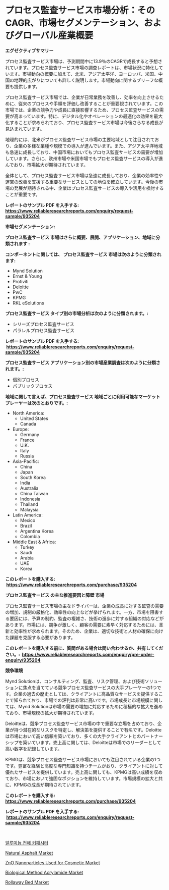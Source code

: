 <p><h1>プロセス監査サービス市場分析：そのCAGR、市場セグメンテーション、およびグローバル産業概要</h1></p><p><strong>エグゼクティブサマリー</strong></p>
<p><p>プロセス監査サービス市場は、予測期間中に13.9％のCAGRで成長すると予想されています。プロセス監査サービス市場の調査レポートは、市場状況に特化しています。市場動向の概要に加えて、北米、アジア太平洋、ヨーロッパ、米国、中国の地理的広がりについても詳しく説明します。市場動向に関するブリーフな概要も提供します。</p><p>プロセス監査サービス市場では、企業が日常業務を改善し、効率を向上させるために、従来のプロセスや手順を評価し改善することが重要視されています。この市場では、企業の競争力や成長に直接影響するため、プロセス監査サービスの需要が高まっています。特に、デジタル化やオペレーションの最適化の効果を最大化することが求められており、プロセス監査サービス市場は今後さらなる成長が見込まれています。</p><p>地理的には、北米がプロセス監査サービス市場の主要地域として注目されており、企業の多様な業種や規模での導入が進んでいます。また、アジア太平洋地域も急速に成長しており、中国市場においてもプロセス監査サービスの需要が増加しています。さらに、欧州市場や米国市場でもプロセス監査サービスの導入が進んでおり、市場拡大が期待されています。</p><p>全体として、プロセス監査サービス市場は急速に成長しており、企業の効率性や運営の改善を支援する重要なサービスとしての地位を確立しています。今後の市場の発展が期待される中、企業はプロセス監査サービスの導入や活用を検討することが重要です。</p></p>
<p><strong>レポートのサンプル PDF を入手する: <a href="https://www.reliableresearchreports.com/enquiry/request-sample/935204">https://www.reliableresearchreports.com/enquiry/request-sample/935204</a></strong></p>
<p><strong>市場セグメンテーション:</strong></p>
<p><strong> プロセス監査サービス 市場はさらに概要、展開、アプリケーション、地域に分類されます :</strong></p>
<p><strong>コンポーネントに関しては、 プロセス監査サービス 市場は次のように分類されます: &nbsp;</strong></p>
<p><ul><li>Mynd Solution</li><li>Ernst & Young</li><li>Protiviti</li><li>Deloitte</li><li>PwC</li><li>KPMG</li><li>RKL eSolutions</li></ul></p>
<p><strong> プロセス監査サービス タイプ別の市場分析は次のように分類されます。:</strong></p>
<p><ul><li>シリーズプロセス監査サービス</li><li>パラレルプロセス監査サービス</li></ul></p>
<p><strong>レポートのサンプル PDF を入手する: &nbsp;<a href="https://www.reliableresearchreports.com/enquiry/request-sample/935204">https://www.reliableresearchreports.com/enquiry/request-sample/935204</a></strong></p>
<p><strong> プロセス監査サービス アプリケーション別の市場産業調査は次のように分類されます。:</strong></p>
<p><ul><li>個別プロセス</li><li>パブリックプロセス</li></ul></p>
<p><strong>地域に関して言えば、プロセス監査サービス 地域ごとに利用可能なマーケットプレーヤーは次のとおりです。:</strong></p>
<p><ul>
    <li>
        North America:
        <ul>
            <li>United States</li>
            <li>Canada</li>
        </ul>
    </li>
    <li>
        Europe:
        <ul>
            <li>Germany</li>
            <li>France</li>
            <li>U.K.</li>
            <li>Italy</li>
            <li>Russia</li>
        </ul>
    </li>
    <li>
        Asia-Pacific:
        <ul>
            <li>China</li>
            <li>Japan</li>
            <li>South Korea</li>
            <li>India</li>
            <li>Australia</li>
            <li>China Taiwan</li>
            <li>Indonesia</li>
            <li>Thailand</li>
            <li>Malaysia</li>
        </ul>
    </li>
    <li>
        Latin America:
        <ul>
            <li>Mexico</li>
            <li>Brazil</li>
            <li>Argentina Korea</li>
            <li>Colombia</li>
        </ul>
    </li>
    <li>
        Middle East & Africa:
        <ul>
            <li>Turkey</li>
            <li>Saudi</li>
            <li>Arabia</li>
            <li>UAE</li>
            <li>Korea</li>
        </ul>
    </li>
    </ul></p>
<p><strong>このレポートを購入する: &nbsp;<a href="https://www.reliableresearchreports.com/purchase/935204">https://www.reliableresearchreports.com/purchase/935204</a></strong></p>
<p><strong>プロセス監査サービス の主な推進要因と障壁 市場</strong></p>
<p><p>プロセス監査サービス市場の主なドライバーは、企業の成長に対する監査の需要の増加、規制の厳格化、効率性の向上などが挙げられます。一方、市場を阻害する要因には、予算の制約、監査の複雑さ、技術の進歩に対する組織の対応などがあります。市場には、競争が激しく、顧客の需要に素早く対応するためには、革新と効率性が求められます。そのため、企業は、適切な技術と人材の確保に向けた課題を克服する必要があります。</p></p>
<p><strong>このレポートを購入する前に、質問がある場合は問い合わせるか、共有してください。:&nbsp; <a href="https://www.reliableresearchreports.com/enquiry/pre-order-enquiry/935204">https://www.reliableresearchreports.com/enquiry/pre-order-enquiry/935204</a></strong></p>
<p><strong>競争環境</strong></p>
<p><p>Mynd Solutionは、コンサルティング、監査、リスク管理、および技術ソリューションに焦点を当てている競争プロセス監査サービスの大手プレーヤーの1つです。企業の過去の歴史としては、クライアントに高品質なサービスを提供することで知られており、市場での評判は非常に高いです。市場成長と市場規模に関しては、Mynd Solutionは市場の需要の増加に対応するために積極的な拡大を進めており、市場規模の拡大が期待されています。</p><p>Deloitteは、競争プロセス監査サービス市場の中で重要な立場を占めており、企業が持つ潜在的なリスクを特定し、解決策を提供することで有名です。Deloitteは市場において高い信頼を築いており、多くの大手クライアントとのパートナーシップを築いています。売上高に関しては、Deloitteは市場でのリーダーとして高い数字を記録しています。</p><p>KPMGは、競争プロセス監査サービス市場においても注目されている企業の1つです。豊富な経験と高度な専門知識を持つチームがおり、クライアントに対して優れたサービスを提供しています。売上高に関しても、KPMGは高い成績を収めており、市場において強固なポジションを維持しています。市場規模の拡大と共に、KPMGの成長が期待されています。</p></p>
<p><strong>このレポートを購入する: &nbsp; <a href="https://www.reliableresearchreports.com/purchase/935204">https://www.reliableresearchreports.com/purchase/935204</a></strong></p>
<p><strong>レポートのサンプル PDF を入手する: &nbsp;<a href="https://www.reliableresearchreports.com/enquiry/request-sample/935204">https://www.reliableresearchreports.com/enquiry/request-sample/935204</a></strong><strong></strong></p>
<p>&nbsp;</p>
<p><p><a href="https://medium.com/@fredzurtlauf67806/%EC%95%8C%EB%A3%A8%EB%AF%B8%EB%8A%84-%EC%A0%84%ED%95%B4-%EC%BD%98%EB%8D%B4%EC%84%9C-%EC%8B%9C%EC%9E%A5-%EB%B3%B4%EA%B3%A0%EC%84%9C%EB%8A%94-%EC%9D%B4-%EC%8B%9C%EC%9E%A5%EC%9D%98-%EC%B5%9C%EC%8B%A0-%ED%8A%B8%EB%A0%8C%EB%93%9C%EC%99%80-%EC%84%B1%EC%9E%A5-%EA%B8%B0%ED%9A%8C%EB%A5%BC-%EB%B0%9D%ED%98%80%EC%A4%8D%EB%8B%88%EB%8B%A4-4faed8d982a0">알루미늄 전해 커패시터</a></p><p><a href="https://view.publitas.com/reportprime-1/natural-asphalt-market-research-report-provides-thorough-industry-overview-which-offers-an-in-depth-analysis-of-product-trends-and-new-market-divisions/">Natural Asphalt Market</a></p><p><a href="https://cedar-agate-3da.notion.site/ZnO-Nanoparticles-Used-for-Cosmetic-Market-Growth-Market-Trends-COVID-19-Impact-and-Forecasts-for-8709c011aa154f5895b4c74002cd9f31">ZnO Nanoparticles Used for Cosmetic Market</a></p><p><a href="https://copper-carbon-84f.notion.site/Biological-Method-Acrylamide-Market-Size-Focuses-on-Market-Dynamics-In-Depth-Analysis-and-Future-Pr-9b808a2c794c4cdda67da4ca57d13fb0">Biological Method Acrylamide Market</a></p><p><a href="https://view.publitas.com/reportprime-1/decoding-the-rollaway-bed-market-a-deep-dive-into-the-latest-market-trends-market-segmentation-and-competitive-analysis/">Rollaway Bed Market</a></p></p>